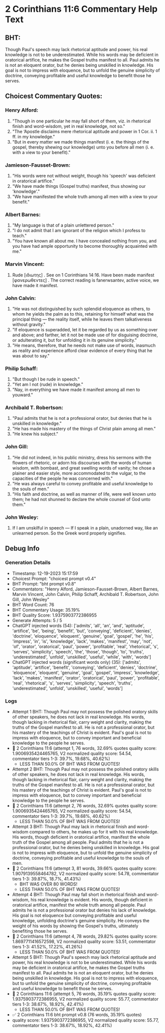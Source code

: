 # 2 Corinthians 11:6 Commentary Help Text

## BHT:
Though Paul's speech may lack rhetorical aptitude and power, his real knowledge is not to be underestimated. While his words may be deficient in oratorical artifice, he makes the Gospel truths manifest to all. Paul admits he is not an eloquent orator, but he denies being unskilled in knowledge. His goal is not to impress with eloquence, but to unfold the genuine simplicity of doctrine, conveying profitable and useful knowledge to benefit those he serves.

## Choicest Commentary Quotes:
### Henry Alford:
1. "Though in one particular he may fall short of them, viz. in rhetorical finish and word-wisdom, yet in real knowledge, not so."
2. "The ‘Apostle disclaims mere rhetorical aptitude and power in 1 Cor. ii. 1 ff. in my knowledge."
3. "But in every matter we made things manifest (i. e. the things of the gospel, thereby shewing our knowledge) unto you before all men (i. e. with a view to your benefit)."

### Jamieson-Fausset-Brown:
1. "His words were not without weight, though his 'speech' was deficient in oratorical artifice." 
2. "We have made things (Gospel truths) manifest, thus showing our 'knowledge'." 
3. "We have manifested the whole truth among all men with a view to your benefit."

### Albert Barnes:
1. "My language is that of a plain unlettered person."
2. "I do not admit that I am ignorant of the religion which I profess to teach."
3. "You have known all about me. I have concealed nothing from you, and you have had ample opportunity to become thoroughly acquainted with me."

### Marvin Vincent:
1. Rude [ιδιωτης] . See on 1 Corinthians 14:16. 
Have been made manifest [φανερωθεντες] . The correct reading is fanerwsantev, active voice, we have made it manifest.


### John Calvin:
1. "He was not distinguished by such splendid eloquence as others, to whom he yields the palm as to this, retaining for himself what was the principal thing — the reality itself, while he leaves them talkativeness without gravity."
2. "If eloquence is superadded, let it be regarded by us as something over and above; and farther, let it not be made use of for disguising doctrine, or adulterating it, but for unfolding it in its genuine simplicity."
3. "He means, therefore, that he needs not make use of words, inasmuch as reality and experience afford clear evidence of every thing that he was about to say."

### Philip Schaff:
1. "But though I be rude in speech."
2. "Yet am I not (rude) in knowledge."
3. "Nay, in everything we have made it manifest among all men to youward."

### Archibald T. Robertson:
1. "Paul admits that he is not a professional orator, but denies that he is unskilled in knowledge." 
2. "He has made his mastery of the things of Christ plain among all men." 
3. "He knew his subject."

### John Gill:
1. "He did not indeed, in his public ministry, dress his sermons with the flowers of rhetoric, or adorn his discourses with the words of human wisdom, with bombast, and great swelling words of vanity; he chose a plainer and easier style, more accommodated to the vulgar, to the capacities of the people he was concerned with."
2. "He was always careful to convey profitable and useful knowledge to the souls of men."
3. "His faith and doctrine, as well as manner of life, were well known unto them; he had not shunned to declare the whole counsel of God unto them."

### John Wesley:
1. If I am unskilful in speech — If I speak in a plain, unadorned way, like an unlearned person. So the Greek word properly signifies.



## Debug Info
### Generation Details
- Timestamp: 12-19-2023 15:17:59
- Choicest Prompt: "choicest prompt v0.4"
- BHT Prompt: "bht prompt v0.8"
- Commentators: "Henry Alford, Jamieson-Fausset-Brown, Albert Barnes, Marvin Vincent, John Calvin, Philip Schaff, Archibald T. Robertson, John Gill, John Wesley"
- BHT Word Count: 76
- BHT Commentary Usage: 35.19%
- BHT Quality Score: 1.9375903772386955
- Generate Attempts: 5 / 5
- ChatGPT injected words (54):
	['admits', 'all', 'an', 'and', 'aptitude', 'artifice', 'be', 'being', 'benefit', 'but', 'conveying', 'deficient', 'denies', 'doctrine', 'eloquence', 'eloquent', 'genuine', 'goal', 'gospel', 'he', 'his', 'impress', 'in', 'is', 'knowledge', 'lack', 'makes', 'manifest', 'may', 'not', 'of', 'orator', 'oratorical', 'paul', 'power', 'profitable', 'real', 'rhetorical', 's', 'serves', 'simplicity', 'speech', 'the', 'those', 'though', 'to', 'truths', 'underestimated', 'unfold', 'unskilled', 'useful', 'while', 'with', 'words']
- ChatGPT injected words (significant words only) (35):
	['admits', 'aptitude', 'artifice', 'benefit', 'conveying', 'deficient', 'denies', 'doctrine', 'eloquence', 'eloquent', 'genuine', 'goal', 'gospel', 'impress', 'knowledge', 'lack', 'makes', 'manifest', 'orator', 'oratorical', 'paul', 'power', 'profitable', 'real', 'rhetorical', 's', 'serves', 'simplicity', 'speech', 'truths', 'underestimated', 'unfold', 'unskilled', 'useful', 'words']

### Logs
- Attempt 1 BHT: Though Paul may not possess the polished oratory skills of other speakers, he does not lack in real knowledge. His words, though lacking in rhetorical flair, carry weight and clarity, making the truths of the Gospel manifest to all. He is not a professional orator, but his mastery of the teachings of Christ is evident. Paul's goal is not to impress with eloquence, but to convey important and beneficial knowledge to the people he serves.
- 🔄 2 Corinthians 11:6 (attempt 1, 76 words, 32.69% quotes quality score: 1.9006935424465765, V2 normalized quality score: 54.54, commentator tiers 1-3: 39.7%, 19.68%, 40.62%) 
	- LESS THAN 50.0% OF BHT WAS FROM QUOTES!
- Attempt 2 BHT: Though Paul may not possess the polished oratory skills of other speakers, he does not lack in real knowledge. His words, though lacking in rhetorical flair, carry weight and clarity, making the truths of the Gospel manifest to all. He is not a professional orator, but his mastery of the teachings of Christ is evident. Paul's goal is not to impress with eloquence, but to convey important and beneficial knowledge to the people he serves.
- 🔄 2 Corinthians 11:6 (attempt 2, 76 words, 32.69% quotes quality score: 1.9006935424465765, V2 normalized quality score: 54.54, commentator tiers 1-3: 39.7%, 19.68%, 40.62%) 
	- LESS THAN 50.0% OF BHT WAS FROM QUOTES!
- Attempt 3 BHT: Though Paul may lack in rhetorical finish and word-wisdom compared to others, he makes up for it with his real knowledge. His words, though deficient in oratorical artifice, manifest the whole truth of the Gospel among all people. Paul admits that he is not a professional orator, but he denies being unskilled in knowledge. His goal is not to impress with eloquence, but to unfold the genuine simplicity of doctrine, conveying profitable and useful knowledge to the souls of men.
- 🔄 2 Corinthians 11:6 (attempt 3, 81 words, 39.66% quotes quality score: 1.9079139558464782, V2 normalized quality score: 54.78, commentator tiers 1-3: 39.87%, 18.7%, 41.43%) 
	- BHT WAS OVER 80 WORDS! 
	- LESS THAN 50.0% OF BHT WAS FROM QUOTES!
- Attempt 4 BHT: Though Paul may fall short in rhetorical finish and word-wisdom, his real knowledge is evident. His words, though deficient in oratorical artifice, manifest the whole truth among all people. Paul admits he is not a professional orator but denies his lack of knowledge. His goal is not eloquence but conveying profitable and useful knowledge, unfolding doctrine's genuine simplicity. He conveys the weight of his words by showing the Gospel's truths, ultimately benefiting those he serves.
- 🔄 2 Corinthians 11:6 (attempt 4, 78 words, 29.82% quotes quality score: 1.8697711416572598, V2 normalized quality score: 53.51, commentator tiers 1-3: 41.52%, 17.22%, 41.26%) 
	- LESS THAN 50.0% OF BHT WAS FROM QUOTES!
- Attempt 5 BHT: Though Paul's speech may lack rhetorical aptitude and power, his real knowledge is not to be underestimated. While his words may be deficient in oratorical artifice, he makes the Gospel truths manifest to all. Paul admits he is not an eloquent orator, but he denies being unskilled in knowledge. His goal is not to impress with eloquence, but to unfold the genuine simplicity of doctrine, conveying profitable and useful knowledge to benefit those he serves.
- 🔄 2 Corinthians 11:6 (attempt 5, 76 words, 35.19% quotes quality score: 1.9375903772386955, V2 normalized quality score: 55.77, commentator tiers 1-3: 38.67%, 18.92%, 42.41%) 
	- LESS THAN 50.0% OF BHT WAS FROM QUOTES!
- ✅ 2 Corinthians 11:6 bht prompt v0.8 (76 words, 35.19% quotes)
- quality score: 1.9375903772386955, V2 normalized quality score: 55.77, commentator tiers 1-3: 38.67%, 18.92%, 42.41%)
